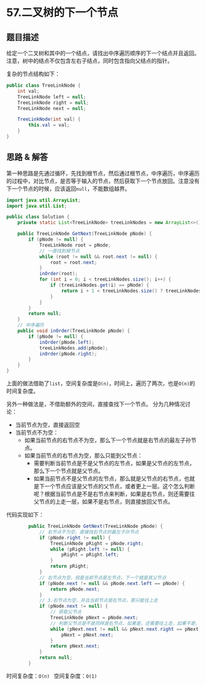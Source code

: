 # 57.二叉树的下一个节点

## 题目描述
给定一个二叉树和其中的一个结点，请找出中序遍历顺序的下一个结点并且返回。注意，树中的结点不仅包含左右子结点，同时包含指向父结点的指针。

复杂的节点结构如下：
```java
public class TreeLinkNode {
    int val;
    TreeLinkNode left = null;
    TreeLinkNode right = null;
    TreeLinkNode next = null;

    TreeLinkNode(int val) {
        this.val = val;
    }
}
```

## 思路 & 解答

第一种思路是先通过循环，先找到根节点，然后通过根节点，中序遍历，中序遍历的过程中，对比节点，是否等于输入的节点，然后获取下一个节点放回。注意没有下一个节点的时候，应该返回`null`，不能数组越界。

```java
import java.util.ArrayList;
import java.util.List;

public class Solution {
    private static List<TreeLinkNode> treeLinkNodes = new ArrayList<>();

    public TreeLinkNode GetNext(TreeLinkNode pNode) {
        if (pNode != null) {
            TreeLinkNode root = pNode;
            // 一直找到根节点
            while (root != null && root.next != null) {
                root = root.next;
            }
            inOrder(root);
            for (int i = 0; i < treeLinkNodes.size(); i++) {
                if (treeLinkNodes.get(i) == pNode) {
                    return i + 1 < treeLinkNodes.size() ? treeLinkNodes.get(i + 1) : null;
                }
            }
        }
        return null;
    }
    // 中序遍历
    public void inOrder(TreeLinkNode pNode) {
        if (pNode != null) {
            inOrder(pNode.left);
            treeLinkNodes.add(pNode);
            inOrder(pNode.right);
        }
    }
}
```

上面的做法借助了`list`，空间复杂度是`O(n)`，时间上，遍历了两次，也是`O(n)`的时间复杂度。

另外一种做法是，不借助额外的空间，直接查找下一个节点。
分为几种情况讨论：
- 当前节点为空，直接返回空
- 当前节点不为空： 
  - 如果当前节点的右节点不为空，那么下一个节点就是右节点的最左子孙节点。
  - 如果当前节点的右节点为空，那么只能到父节点：
    - 需要判断当前节点是不是父节点的左节点，如果是父节点的左节点，那么下一个节点就是父节点。
    - 如果当前节点不是父节点的左节点，那么就是父节点的右节点，也就是下一个节点应该是父节点的父节点，或者更上一层。这个怎么判断呢？根据当前节点是不是右节点来判断，如果是右节点，则还需要往父节点的上走一层，如果不是右节点，则直接放回父节点。

代码实现如下：
```java
        public TreeLinkNode GetNext(TreeLinkNode pNode) {
            // 右节点不为空，直接找右节点的最左子孙节点
            if (pNode.right != null) {
                TreeLinkNode pRight = pNode.right;
                while (pRight.left != null) {
                    pRight = pRight.left;
                }
                return pRight;
            }
            // 右节点为空，但是当前节点是左节点，下一个就是其父节点
            if (pNode.next != null && pNode.next.left == pNode) {
                return pNode.next;
            }
            // 3.右节点为空，并且当前节点是右节点，那只能往上走
            if (pNode.next != null) {
                // 获取父节点
                TreeLinkNode pNext = pNode.next;
                // 判断父节点是不是同样是右节点，如果是，还需要往上走，如果不是，就可以直接放回其
                while (pNext.next != null && pNext.next.right == pNext) {
                    pNext = pNext.next;
                }
                return pNext.next;
            }
            return null;
        }
```

时间复杂度：`O(n) ` 
空间复杂度：`O(1)`